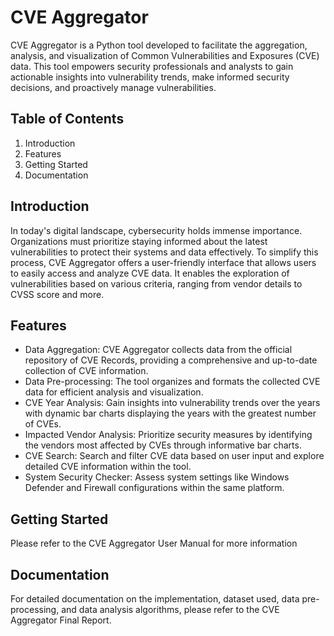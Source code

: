 # CVE Aggregator
CVE Aggregator is a Python tool developed to facilitate the aggregation, analysis, and visualization of Common Vulnerabilities and Exposures (CVE) data. This tool empowers security professionals and analysts to gain actionable insights into vulnerability trends, make informed security decisions, and proactively manage vulnerabilities.

## Table of Contents
1. Introduction
2. Features
3. Getting Started
4. Documentation


## Introduction
In today's digital landscape, cybersecurity holds immense importance. Organizations must prioritize staying informed about the latest vulnerabilities to protect their systems and data effectively. To simplify this process, CVE Aggregator offers a user-friendly interface that allows users to easily access and analyze CVE data. It enables the exploration of vulnerabilities based on various criteria, ranging from vendor details to CVSS score and more.

## Features
- Data Aggregation: CVE Aggregator collects data from the official repository of CVE Records, providing a comprehensive and up-to-date collection of CVE information.
- Data Pre-processing: The tool organizes and formats the collected CVE data for efficient analysis and visualization.
- CVE Year Analysis: Gain insights into vulnerability trends over the years with dynamic bar charts displaying the years with the greatest number of CVEs.
- Impacted Vendor Analysis: Prioritize security measures by identifying the vendors most affected by CVEs through informative bar charts.
- CVE Search: Search and filter CVE data based on user input and explore detailed CVE information within the tool.
- System Security Checker: Assess system settings like Windows Defender and Firewall configurations within the same platform.

## Getting Started
Please refer to the CVE Aggregator User Manual for more information

## Documentation
For detailed documentation on the implementation, dataset used, data pre-processing, and data analysis algorithms, please refer to the CVE Aggregator Final Report.